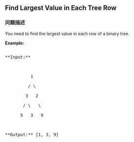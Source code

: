 ## Find Largest Value in Each Tree Row  
### 问题描述
You need to find the largest value in each row of a binary tree.

**Example:**<br />
<pre>
**Input:** 

          1
         / \
        3   2
       / \   \  
      5   3   9 

**Output:** [1, 3, 9]
</pre>

